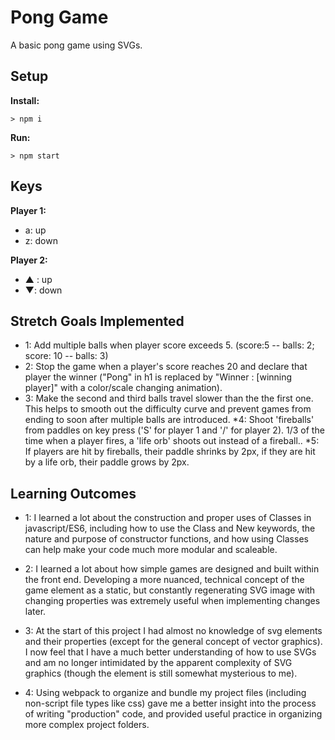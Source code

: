 
# Pong Game

A basic pong game using SVGs.

## Setup

**Install:**

`> npm i`

**Run:**

`> npm start`

## Keys

**Player 1:**
* a: up
* z: down

**Player 2:**
* ▲ : up
* ▼: down

## Stretch Goals Implemented

* 1: Add multiple balls when player score exceeds 5. (score:5 -- balls: 2; score: 10 -- balls: 3)
* 2: Stop the game when a player's score reaches 20 and declare that player the winner ("Pong" in h1 is replaced by "Winner : [winning player]" with a color/scale changing animation).
* 3: Make the second and third balls travel slower than the the first one. This helps to smooth out the difficulty curve and prevent games from ending to soon after multiple balls are introduced.
*4: Shoot 'fireballs' from paddles on key press ('S' for player 1 and '/' for player 2). 1/3 of the time when a player fires, a 'life orb' shoots out instead of a fireball..
*5: If players are hit by fireballs, their paddle shrinks by 2px, if they are hit by a life orb, their paddle grows by 2px.

## Learning Outcomes

* 1: I learned a lot about the construction and proper uses of Classes in javascript/ES6, including how to use the Class and New keywords, the nature and purpose of constructor functions, and how using Classes can help make your code much more modular and scaleable.

* 2: I learned a lot about how simple games are designed and built within the front end. Developing a more nuanced, technical concept of the game element as a static, but constantly regenerating SVG image with changing properties was extremely useful when implementing changes later.

* 3: At the start of this project I had almost no knowledge of svg elements and their properties (except for the general concept of vector graphics). I now feel that I have a much better understanding of how to use SVGs and am no longer intimidated by the apparent complexity of SVG graphics (though the <path> element is still somewhat mysterious to me).

* 4: Using webpack to organize and bundle my project files (including non-script file types like css) gave me a better insight into the process of writing "production" code, and provided useful practice in organizing more complex project folders.
